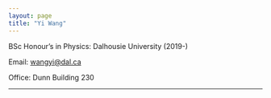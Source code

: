```yaml
---
layout: page
title: "Yi Wang"
---
```


BSc Honour’s in Physics: Dalhousie University (2019-)

Email: wangyi@dal.ca

Office: Dunn Building 230

---

